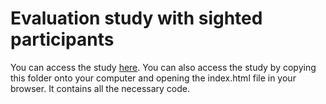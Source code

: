 # Evaluation study with sighted participants

You can access the study [here](https://elisakreiss.github.io/contextual-description-evaluation/behavioral_experiments/evaluation_sighted/index.html).
You can also access the study by copying this folder onto your computer and opening the index.html file in your browser. It contains all the necessary code.